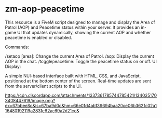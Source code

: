 # zm-aop-peacetime
This resource is a FiveM script designed to manage and display the Area of Patrol (AOP) and Peacetime status within your server. It provides an in-game UI that updates dynamically, showing the current AOP and whether peacetime is enabled or disabled.

Commands:

/setaop [area]: Change the current Area of Patrol.
/aop: Display the current AOP in the chat.
/togglepeacetime: Toggle the peacetime status on or off.
UI Display:

A simple NUI-based interface built with HTML, CSS, and JavaScript, positioned at the bottom center of the screen.
Real-time updates are sent from the server/client scripts to the UI.   

https://cdn.discordapp.com/attachments/1337361785744785421/1340351703408447619/image.png?ex=67bbee8c&is=67ba9d0c&hm=66e01d4ab139694baa20ce06b3621c02a116480192119a2831e62ac69a2d21cc&
